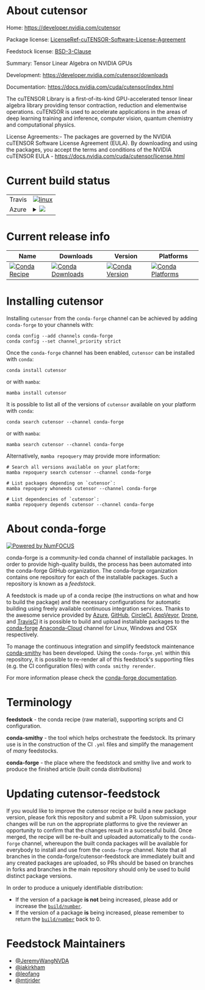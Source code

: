 About cutensor
==============

Home: https://developer.nvidia.com/cutensor

Package license: [LicenseRef-cuTENSOR-Software-License-Agreement](https://docs.nvidia.com/cuda/cutensor/license.html)

Feedstock license: [BSD-3-Clause](https://github.com/conda-forge/cutensor-feedstock/blob/main/LICENSE.txt)

Summary: Tensor Linear Algebra on NVIDIA GPUs

Development: https://developer.nvidia.com/cutensor/downloads

Documentation: https://docs.nvidia.com/cuda/cutensor/index.html

The cuTENSOR Library is a first-of-its-kind GPU-accelerated tensor linear
algebra library providing tensor contraction, reduction and elementwise
operations. cuTENSOR is used to accelerate applications in the areas of
deep learning training and inference, computer vision, quantum chemistry
and computational physics.

License Agreements:- The packages are governed by the NVIDIA cuTENSOR
Software License Agreement (EULA). By downloading and using the packages,
you accept the terms and conditions of the NVIDIA cuTENSOR EULA -
https://docs.nvidia.com/cuda/cutensor/license.html


Current build status
====================


<table><tr>
    <td>Travis</td>
    <td>
      <a href="https://app.travis-ci.com/conda-forge/cutensor-feedstock">
        <img alt="linux" src="https://img.shields.io/travis/com/conda-forge/cutensor-feedstock/main.svg?label=Linux">
      </a>
    </td>
  </tr>
    
  <tr>
    <td>Azure</td>
    <td>
      <details>
        <summary>
          <a href="https://dev.azure.com/conda-forge/feedstock-builds/_build/latest?definitionId=11699&branchName=main">
            <img src="https://dev.azure.com/conda-forge/feedstock-builds/_apis/build/status/cutensor-feedstock?branchName=main">
          </a>
        </summary>
        <table>
          <thead><tr><th>Variant</th><th>Status</th></tr></thead>
          <tbody><tr>
              <td>linux_64_c_compiler_version10cuda_compiler_version11.1cxx_compiler_version10</td>
              <td>
                <a href="https://dev.azure.com/conda-forge/feedstock-builds/_build/latest?definitionId=11699&branchName=main">
                  <img src="https://dev.azure.com/conda-forge/feedstock-builds/_apis/build/status/cutensor-feedstock?branchName=main&jobName=linux&configuration=linux%20linux_64_c_compiler_version10cuda_compiler_version11.1cxx_compiler_version10" alt="variant">
                </a>
              </td>
            </tr><tr>
              <td>linux_64_c_compiler_version7cuda_compiler_version10.2cxx_compiler_version7</td>
              <td>
                <a href="https://dev.azure.com/conda-forge/feedstock-builds/_build/latest?definitionId=11699&branchName=main">
                  <img src="https://dev.azure.com/conda-forge/feedstock-builds/_apis/build/status/cutensor-feedstock?branchName=main&jobName=linux&configuration=linux%20linux_64_c_compiler_version7cuda_compiler_version10.2cxx_compiler_version7" alt="variant">
                </a>
              </td>
            </tr><tr>
              <td>linux_64_c_compiler_version9cuda_compiler_version11.0cxx_compiler_version9</td>
              <td>
                <a href="https://dev.azure.com/conda-forge/feedstock-builds/_build/latest?definitionId=11699&branchName=main">
                  <img src="https://dev.azure.com/conda-forge/feedstock-builds/_apis/build/status/cutensor-feedstock?branchName=main&jobName=linux&configuration=linux%20linux_64_c_compiler_version9cuda_compiler_version11.0cxx_compiler_version9" alt="variant">
                </a>
              </td>
            </tr><tr>
              <td>linux_aarch64_cuda_compiler_version11.0</td>
              <td>
                <a href="https://dev.azure.com/conda-forge/feedstock-builds/_build/latest?definitionId=11699&branchName=main">
                  <img src="https://dev.azure.com/conda-forge/feedstock-builds/_apis/build/status/cutensor-feedstock?branchName=main&jobName=linux&configuration=linux%20linux_aarch64_cuda_compiler_version11.0" alt="variant">
                </a>
              </td>
            </tr><tr>
              <td>linux_aarch64_cuda_compiler_version11.1</td>
              <td>
                <a href="https://dev.azure.com/conda-forge/feedstock-builds/_build/latest?definitionId=11699&branchName=main">
                  <img src="https://dev.azure.com/conda-forge/feedstock-builds/_apis/build/status/cutensor-feedstock?branchName=main&jobName=linux&configuration=linux%20linux_aarch64_cuda_compiler_version11.1" alt="variant">
                </a>
              </td>
            </tr><tr>
              <td>linux_ppc64le_c_compiler_version8cuda_compiler_version10.2cxx_compiler_version8</td>
              <td>
                <a href="https://dev.azure.com/conda-forge/feedstock-builds/_build/latest?definitionId=11699&branchName=main">
                  <img src="https://dev.azure.com/conda-forge/feedstock-builds/_apis/build/status/cutensor-feedstock?branchName=main&jobName=linux&configuration=linux%20linux_ppc64le_c_compiler_version8cuda_compiler_version10.2cxx_compiler_version8" alt="variant">
                </a>
              </td>
            </tr><tr>
              <td>linux_ppc64le_c_compiler_version9cuda_compiler_version11.0cxx_compiler_version9</td>
              <td>
                <a href="https://dev.azure.com/conda-forge/feedstock-builds/_build/latest?definitionId=11699&branchName=main">
                  <img src="https://dev.azure.com/conda-forge/feedstock-builds/_apis/build/status/cutensor-feedstock?branchName=main&jobName=linux&configuration=linux%20linux_ppc64le_c_compiler_version9cuda_compiler_version11.0cxx_compiler_version9" alt="variant">
                </a>
              </td>
            </tr><tr>
              <td>linux_ppc64le_c_compiler_version9cuda_compiler_version11.1cxx_compiler_version9</td>
              <td>
                <a href="https://dev.azure.com/conda-forge/feedstock-builds/_build/latest?definitionId=11699&branchName=main">
                  <img src="https://dev.azure.com/conda-forge/feedstock-builds/_apis/build/status/cutensor-feedstock?branchName=main&jobName=linux&configuration=linux%20linux_ppc64le_c_compiler_version9cuda_compiler_version11.1cxx_compiler_version9" alt="variant">
                </a>
              </td>
            </tr><tr>
              <td>win_64_cuda_compiler_version10.2</td>
              <td>
                <a href="https://dev.azure.com/conda-forge/feedstock-builds/_build/latest?definitionId=11699&branchName=main">
                  <img src="https://dev.azure.com/conda-forge/feedstock-builds/_apis/build/status/cutensor-feedstock?branchName=main&jobName=win&configuration=win%20win_64_cuda_compiler_version10.2" alt="variant">
                </a>
              </td>
            </tr><tr>
              <td>win_64_cuda_compiler_version11.0</td>
              <td>
                <a href="https://dev.azure.com/conda-forge/feedstock-builds/_build/latest?definitionId=11699&branchName=main">
                  <img src="https://dev.azure.com/conda-forge/feedstock-builds/_apis/build/status/cutensor-feedstock?branchName=main&jobName=win&configuration=win%20win_64_cuda_compiler_version11.0" alt="variant">
                </a>
              </td>
            </tr><tr>
              <td>win_64_cuda_compiler_version11.1</td>
              <td>
                <a href="https://dev.azure.com/conda-forge/feedstock-builds/_build/latest?definitionId=11699&branchName=main">
                  <img src="https://dev.azure.com/conda-forge/feedstock-builds/_apis/build/status/cutensor-feedstock?branchName=main&jobName=win&configuration=win%20win_64_cuda_compiler_version11.1" alt="variant">
                </a>
              </td>
            </tr>
          </tbody>
        </table>
      </details>
    </td>
  </tr>
</table>

Current release info
====================

| Name | Downloads | Version | Platforms |
| --- | --- | --- | --- |
| [![Conda Recipe](https://img.shields.io/badge/recipe-cutensor-green.svg)](https://anaconda.org/conda-forge/cutensor) | [![Conda Downloads](https://img.shields.io/conda/dn/conda-forge/cutensor.svg)](https://anaconda.org/conda-forge/cutensor) | [![Conda Version](https://img.shields.io/conda/vn/conda-forge/cutensor.svg)](https://anaconda.org/conda-forge/cutensor) | [![Conda Platforms](https://img.shields.io/conda/pn/conda-forge/cutensor.svg)](https://anaconda.org/conda-forge/cutensor) |

Installing cutensor
===================

Installing `cutensor` from the `conda-forge` channel can be achieved by adding `conda-forge` to your channels with:

```
conda config --add channels conda-forge
conda config --set channel_priority strict
```

Once the `conda-forge` channel has been enabled, `cutensor` can be installed with `conda`:

```
conda install cutensor
```

or with `mamba`:

```
mamba install cutensor
```

It is possible to list all of the versions of `cutensor` available on your platform with `conda`:

```
conda search cutensor --channel conda-forge
```

or with `mamba`:

```
mamba search cutensor --channel conda-forge
```

Alternatively, `mamba repoquery` may provide more information:

```
# Search all versions available on your platform:
mamba repoquery search cutensor --channel conda-forge

# List packages depending on `cutensor`:
mamba repoquery whoneeds cutensor --channel conda-forge

# List dependencies of `cutensor`:
mamba repoquery depends cutensor --channel conda-forge
```


About conda-forge
=================

[![Powered by
NumFOCUS](https://img.shields.io/badge/powered%20by-NumFOCUS-orange.svg?style=flat&colorA=E1523D&colorB=007D8A)](https://numfocus.org)

conda-forge is a community-led conda channel of installable packages.
In order to provide high-quality builds, the process has been automated into the
conda-forge GitHub organization. The conda-forge organization contains one repository
for each of the installable packages. Such a repository is known as a *feedstock*.

A feedstock is made up of a conda recipe (the instructions on what and how to build
the package) and the necessary configurations for automatic building using freely
available continuous integration services. Thanks to the awesome service provided by
[Azure](https://azure.microsoft.com/en-us/services/devops/), [GitHub](https://github.com/),
[CircleCI](https://circleci.com/), [AppVeyor](https://www.appveyor.com/),
[Drone](https://cloud.drone.io/welcome), and [TravisCI](https://travis-ci.com/)
it is possible to build and upload installable packages to the
[conda-forge](https://anaconda.org/conda-forge) [Anaconda-Cloud](https://anaconda.org/)
channel for Linux, Windows and OSX respectively.

To manage the continuous integration and simplify feedstock maintenance
[conda-smithy](https://github.com/conda-forge/conda-smithy) has been developed.
Using the ``conda-forge.yml`` within this repository, it is possible to re-render all of
this feedstock's supporting files (e.g. the CI configuration files) with ``conda smithy rerender``.

For more information please check the [conda-forge documentation](https://conda-forge.org/docs/).

Terminology
===========

**feedstock** - the conda recipe (raw material), supporting scripts and CI configuration.

**conda-smithy** - the tool which helps orchestrate the feedstock.
                   Its primary use is in the construction of the CI ``.yml`` files
                   and simplify the management of *many* feedstocks.

**conda-forge** - the place where the feedstock and smithy live and work to
                  produce the finished article (built conda distributions)


Updating cutensor-feedstock
===========================

If you would like to improve the cutensor recipe or build a new
package version, please fork this repository and submit a PR. Upon submission,
your changes will be run on the appropriate platforms to give the reviewer an
opportunity to confirm that the changes result in a successful build. Once
merged, the recipe will be re-built and uploaded automatically to the
`conda-forge` channel, whereupon the built conda packages will be available for
everybody to install and use from the `conda-forge` channel.
Note that all branches in the conda-forge/cutensor-feedstock are
immediately built and any created packages are uploaded, so PRs should be based
on branches in forks and branches in the main repository should only be used to
build distinct package versions.

In order to produce a uniquely identifiable distribution:
 * If the version of a package **is not** being increased, please add or increase
   the [``build/number``](https://docs.conda.io/projects/conda-build/en/latest/resources/define-metadata.html#build-number-and-string).
 * If the version of a package **is** being increased, please remember to return
   the [``build/number``](https://docs.conda.io/projects/conda-build/en/latest/resources/define-metadata.html#build-number-and-string)
   back to 0.

Feedstock Maintainers
=====================

* [@JeremyWangNVDA](https://github.com/JeremyWangNVDA/)
* [@jakirkham](https://github.com/jakirkham/)
* [@leofang](https://github.com/leofang/)
* [@mtjrider](https://github.com/mtjrider/)


<!-- dummy commit to enable rerendering -->

